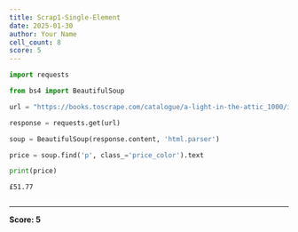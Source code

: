 ```yaml
---
title: Scrap1-Single-Element
date: 2025-01-30
author: Your Name
cell_count: 8
score: 5
---
```


```python
import requests
```


```python
from bs4 import BeautifulSoup

```


```python
url = "https://books.toscrape.com/catalogue/a-light-in-the-attic_1000/index.html"
```


```python
response = requests.get(url)
```


```python
soup = BeautifulSoup(response.content, 'html.parser')

```


```python
price = soup.find('p', class_='price_color').text
```


```python
print(price)
```

    £51.77



```python

```


---
**Score: 5**
